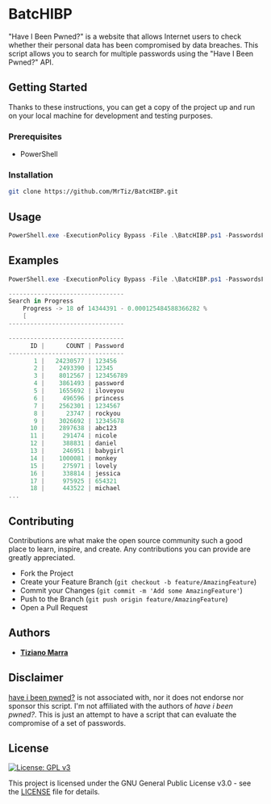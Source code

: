 # BatcHIBP
"Have I Been Pwned?" is a website that allows Internet users to check whether their personal data has been compromised by data breaches. This script allows you to search for multiple passwords using the "Have I Been Pwned?" API.

## Getting Started
Thanks to these instructions, you can get a copy of the project up and run on your local machine for development and testing purposes.

### Prerequisites
- PowerShell

### Installation
```bash
git clone https://github.com/MrTiz/BatcHIBP.git
```

## Usage
```powershell
PowerShell.exe -ExecutionPolicy Bypass -File .\BatcHIBP.ps1 -PasswordsFile <PasswordsFile>
```

## Examples
```powershell
PowerShell.exe -ExecutionPolicy Bypass -File .\BatcHIBP.ps1 -PasswordsFile C:\Users\MrTiz\Desktop\rockyou.txt

--------------------------------
Search in Progress
    Progress -> 18 of 14344391 - 0.000125484588366282 %
    [                                                                      ]
--------------------------------

--------------------------------
      ID |      COUNT | Password
--------------------------------
       1 |   24230577 | 123456
       2 |    2493390 | 12345
       3 |    8012567 | 123456789
       4 |    3861493 | password
       5 |    1655692 | iloveyou
       6 |     496596 | princess
       7 |    2562301 | 1234567
       8 |      23747 | rockyou
       9 |    3026692 | 12345678
      10 |    2897638 | abc123
      11 |     291474 | nicole
      12 |     388831 | daniel
      13 |     246951 | babygirl
      14 |    1000081 | monkey
      15 |     275971 | lovely
      16 |     338814 | jessica
      17 |     975925 | 654321
      18 |     443522 | michael
...
```

## Contributing

Contributions are what make the open source community such a good place to learn, inspire, and create. Any contributions you can provide are greatly appreciated.

- Fork the Project
- Create your Feature Branch (`git checkout -b feature/AmazingFeature`)
- Commit your Changes (`git commit -m 'Add some AmazingFeature'`)
- Push to the Branch (`git push origin feature/AmazingFeature`)
- Open a Pull Request

## Authors
- **[Tiziano Marra](https://github.com/MrTiz)**

## Disclaimer
[have i been pwned?](https://haveibeenpwned.com) is not associated with, nor it does not endorse nor sponsor this script. I'm not affiliated with the authors of _have i been pwned?_. This is just an attempt to have a script that can evaluate the compromise of a set of passwords.

## License
[![License: GPL v3](https://img.shields.io/badge/License-GPLv3-blue.svg)](https://www.gnu.org/licenses/gpl-3.0)

This project is licensed under the GNU General Public License v3.0 - see the 
[LICENSE](https://github.com/MrTiz/BatcHIBP/blob/master/LICENSE) file for details.
